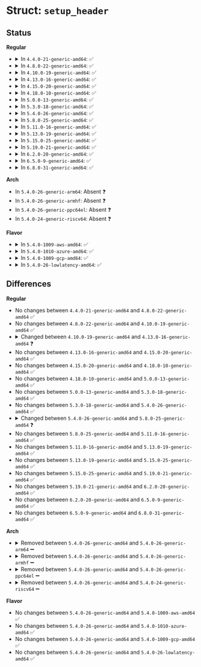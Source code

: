 # Struct: <code>setup_header</code>

## Status
<b>Regular</b>
<ul>
<li>
<details>
<summary>In <code>4.4.0-21-generic-amd64</code>: ✅</summary>

```c
struct setup_header {
    __u8 setup_sects;
    __u16 root_flags;
    __u32 syssize;
    __u16 ram_size;
    __u16 vid_mode;
    __u16 root_dev;
    __u16 boot_flag;
    __u16 jump;
    __u32 header;
    __u16 version;
    __u32 realmode_swtch;
    __u16 start_sys;
    __u16 kernel_version;
    __u8 type_of_loader;
    __u8 loadflags;
    __u16 setup_move_size;
    __u32 code32_start;
    __u32 ramdisk_image;
    __u32 ramdisk_size;
    __u32 bootsect_kludge;
    __u16 heap_end_ptr;
    __u8 ext_loader_ver;
    __u8 ext_loader_type;
    __u32 cmd_line_ptr;
    __u32 initrd_addr_max;
    __u32 kernel_alignment;
    __u8 relocatable_kernel;
    __u8 min_alignment;
    __u16 xloadflags;
    __u32 cmdline_size;
    __u32 hardware_subarch;
    __u64 hardware_subarch_data;
    __u32 payload_offset;
    __u32 payload_length;
    __u64 setup_data;
    __u64 pref_address;
    __u32 init_size;
    __u32 handover_offset;
}
```
</details>
</li>
<li>
<details>
<summary>In <code>4.8.0-22-generic-amd64</code>: ✅</summary>

```c
struct setup_header {
    __u8 setup_sects;
    __u16 root_flags;
    __u32 syssize;
    __u16 ram_size;
    __u16 vid_mode;
    __u16 root_dev;
    __u16 boot_flag;
    __u16 jump;
    __u32 header;
    __u16 version;
    __u32 realmode_swtch;
    __u16 start_sys;
    __u16 kernel_version;
    __u8 type_of_loader;
    __u8 loadflags;
    __u16 setup_move_size;
    __u32 code32_start;
    __u32 ramdisk_image;
    __u32 ramdisk_size;
    __u32 bootsect_kludge;
    __u16 heap_end_ptr;
    __u8 ext_loader_ver;
    __u8 ext_loader_type;
    __u32 cmd_line_ptr;
    __u32 initrd_addr_max;
    __u32 kernel_alignment;
    __u8 relocatable_kernel;
    __u8 min_alignment;
    __u16 xloadflags;
    __u32 cmdline_size;
    __u32 hardware_subarch;
    __u64 hardware_subarch_data;
    __u32 payload_offset;
    __u32 payload_length;
    __u64 setup_data;
    __u64 pref_address;
    __u32 init_size;
    __u32 handover_offset;
}
```
</details>
</li>
<li>
<details>
<summary>In <code>4.10.0-19-generic-amd64</code>: ✅</summary>

```c
struct setup_header {
    __u8 setup_sects;
    __u16 root_flags;
    __u32 syssize;
    __u16 ram_size;
    __u16 vid_mode;
    __u16 root_dev;
    __u16 boot_flag;
    __u16 jump;
    __u32 header;
    __u16 version;
    __u32 realmode_swtch;
    __u16 start_sys;
    __u16 kernel_version;
    __u8 type_of_loader;
    __u8 loadflags;
    __u16 setup_move_size;
    __u32 code32_start;
    __u32 ramdisk_image;
    __u32 ramdisk_size;
    __u32 bootsect_kludge;
    __u16 heap_end_ptr;
    __u8 ext_loader_ver;
    __u8 ext_loader_type;
    __u32 cmd_line_ptr;
    __u32 initrd_addr_max;
    __u32 kernel_alignment;
    __u8 relocatable_kernel;
    __u8 min_alignment;
    __u16 xloadflags;
    __u32 cmdline_size;
    __u32 hardware_subarch;
    __u64 hardware_subarch_data;
    __u32 payload_offset;
    __u32 payload_length;
    __u64 setup_data;
    __u64 pref_address;
    __u32 init_size;
    __u32 handover_offset;
}
```
</details>
</li>
<li>
<details>
<summary>In <code>4.13.0-16-generic-amd64</code>: ✅</summary>

```c
struct setup_header {
    __u8 setup_sects;
    __u16 root_flags;
    __u32 syssize;
    __u16 ram_size;
    __u16 vid_mode;
    __u16 root_dev;
    __u16 boot_flag;
    __u16 jump;
    __u32 header;
    __u16 version;
    __u32 realmode_swtch;
    __u16 start_sys_seg;
    __u16 kernel_version;
    __u8 type_of_loader;
    __u8 loadflags;
    __u16 setup_move_size;
    __u32 code32_start;
    __u32 ramdisk_image;
    __u32 ramdisk_size;
    __u32 bootsect_kludge;
    __u16 heap_end_ptr;
    __u8 ext_loader_ver;
    __u8 ext_loader_type;
    __u32 cmd_line_ptr;
    __u32 initrd_addr_max;
    __u32 kernel_alignment;
    __u8 relocatable_kernel;
    __u8 min_alignment;
    __u16 xloadflags;
    __u32 cmdline_size;
    __u32 hardware_subarch;
    __u64 hardware_subarch_data;
    __u32 payload_offset;
    __u32 payload_length;
    __u64 setup_data;
    __u64 pref_address;
    __u32 init_size;
    __u32 handover_offset;
}
```
</details>
</li>
<li>
<details>
<summary>In <code>4.15.0-20-generic-amd64</code>: ✅</summary>

```c
struct setup_header {
    __u8 setup_sects;
    __u16 root_flags;
    __u32 syssize;
    __u16 ram_size;
    __u16 vid_mode;
    __u16 root_dev;
    __u16 boot_flag;
    __u16 jump;
    __u32 header;
    __u16 version;
    __u32 realmode_swtch;
    __u16 start_sys_seg;
    __u16 kernel_version;
    __u8 type_of_loader;
    __u8 loadflags;
    __u16 setup_move_size;
    __u32 code32_start;
    __u32 ramdisk_image;
    __u32 ramdisk_size;
    __u32 bootsect_kludge;
    __u16 heap_end_ptr;
    __u8 ext_loader_ver;
    __u8 ext_loader_type;
    __u32 cmd_line_ptr;
    __u32 initrd_addr_max;
    __u32 kernel_alignment;
    __u8 relocatable_kernel;
    __u8 min_alignment;
    __u16 xloadflags;
    __u32 cmdline_size;
    __u32 hardware_subarch;
    __u64 hardware_subarch_data;
    __u32 payload_offset;
    __u32 payload_length;
    __u64 setup_data;
    __u64 pref_address;
    __u32 init_size;
    __u32 handover_offset;
}
```
</details>
</li>
<li>
<details>
<summary>In <code>4.18.0-10-generic-amd64</code>: ✅</summary>

```c
struct setup_header {
    __u8 setup_sects;
    __u16 root_flags;
    __u32 syssize;
    __u16 ram_size;
    __u16 vid_mode;
    __u16 root_dev;
    __u16 boot_flag;
    __u16 jump;
    __u32 header;
    __u16 version;
    __u32 realmode_swtch;
    __u16 start_sys_seg;
    __u16 kernel_version;
    __u8 type_of_loader;
    __u8 loadflags;
    __u16 setup_move_size;
    __u32 code32_start;
    __u32 ramdisk_image;
    __u32 ramdisk_size;
    __u32 bootsect_kludge;
    __u16 heap_end_ptr;
    __u8 ext_loader_ver;
    __u8 ext_loader_type;
    __u32 cmd_line_ptr;
    __u32 initrd_addr_max;
    __u32 kernel_alignment;
    __u8 relocatable_kernel;
    __u8 min_alignment;
    __u16 xloadflags;
    __u32 cmdline_size;
    __u32 hardware_subarch;
    __u64 hardware_subarch_data;
    __u32 payload_offset;
    __u32 payload_length;
    __u64 setup_data;
    __u64 pref_address;
    __u32 init_size;
    __u32 handover_offset;
}
```
</details>
</li>
<li>
<details>
<summary>In <code>5.0.0-13-generic-amd64</code>: ✅</summary>

```c
struct setup_header {
    __u8 setup_sects;
    __u16 root_flags;
    __u32 syssize;
    __u16 ram_size;
    __u16 vid_mode;
    __u16 root_dev;
    __u16 boot_flag;
    __u16 jump;
    __u32 header;
    __u16 version;
    __u32 realmode_swtch;
    __u16 start_sys_seg;
    __u16 kernel_version;
    __u8 type_of_loader;
    __u8 loadflags;
    __u16 setup_move_size;
    __u32 code32_start;
    __u32 ramdisk_image;
    __u32 ramdisk_size;
    __u32 bootsect_kludge;
    __u16 heap_end_ptr;
    __u8 ext_loader_ver;
    __u8 ext_loader_type;
    __u32 cmd_line_ptr;
    __u32 initrd_addr_max;
    __u32 kernel_alignment;
    __u8 relocatable_kernel;
    __u8 min_alignment;
    __u16 xloadflags;
    __u32 cmdline_size;
    __u32 hardware_subarch;
    __u64 hardware_subarch_data;
    __u32 payload_offset;
    __u32 payload_length;
    __u64 setup_data;
    __u64 pref_address;
    __u32 init_size;
    __u32 handover_offset;
}
```
</details>
</li>
<li>
<details>
<summary>In <code>5.3.0-18-generic-amd64</code>: ✅</summary>

```c
struct setup_header {
    __u8 setup_sects;
    __u16 root_flags;
    __u32 syssize;
    __u16 ram_size;
    __u16 vid_mode;
    __u16 root_dev;
    __u16 boot_flag;
    __u16 jump;
    __u32 header;
    __u16 version;
    __u32 realmode_swtch;
    __u16 start_sys_seg;
    __u16 kernel_version;
    __u8 type_of_loader;
    __u8 loadflags;
    __u16 setup_move_size;
    __u32 code32_start;
    __u32 ramdisk_image;
    __u32 ramdisk_size;
    __u32 bootsect_kludge;
    __u16 heap_end_ptr;
    __u8 ext_loader_ver;
    __u8 ext_loader_type;
    __u32 cmd_line_ptr;
    __u32 initrd_addr_max;
    __u32 kernel_alignment;
    __u8 relocatable_kernel;
    __u8 min_alignment;
    __u16 xloadflags;
    __u32 cmdline_size;
    __u32 hardware_subarch;
    __u64 hardware_subarch_data;
    __u32 payload_offset;
    __u32 payload_length;
    __u64 setup_data;
    __u64 pref_address;
    __u32 init_size;
    __u32 handover_offset;
}
```
</details>
</li>
<li>
<details>
<summary>In <code>5.4.0-26-generic-amd64</code>: ✅</summary>

```c
struct setup_header {
    __u8 setup_sects;
    __u16 root_flags;
    __u32 syssize;
    __u16 ram_size;
    __u16 vid_mode;
    __u16 root_dev;
    __u16 boot_flag;
    __u16 jump;
    __u32 header;
    __u16 version;
    __u32 realmode_swtch;
    __u16 start_sys_seg;
    __u16 kernel_version;
    __u8 type_of_loader;
    __u8 loadflags;
    __u16 setup_move_size;
    __u32 code32_start;
    __u32 ramdisk_image;
    __u32 ramdisk_size;
    __u32 bootsect_kludge;
    __u16 heap_end_ptr;
    __u8 ext_loader_ver;
    __u8 ext_loader_type;
    __u32 cmd_line_ptr;
    __u32 initrd_addr_max;
    __u32 kernel_alignment;
    __u8 relocatable_kernel;
    __u8 min_alignment;
    __u16 xloadflags;
    __u32 cmdline_size;
    __u32 hardware_subarch;
    __u64 hardware_subarch_data;
    __u32 payload_offset;
    __u32 payload_length;
    __u64 setup_data;
    __u64 pref_address;
    __u32 init_size;
    __u32 handover_offset;
}
```
</details>
</li>
<li>
<details>
<summary>In <code>5.8.0-25-generic-amd64</code>: ✅</summary>

```c
struct setup_header {
    __u8 setup_sects;
    __u16 root_flags;
    __u32 syssize;
    __u16 ram_size;
    __u16 vid_mode;
    __u16 root_dev;
    __u16 boot_flag;
    __u16 jump;
    __u32 header;
    __u16 version;
    __u32 realmode_swtch;
    __u16 start_sys_seg;
    __u16 kernel_version;
    __u8 type_of_loader;
    __u8 loadflags;
    __u16 setup_move_size;
    __u32 code32_start;
    __u32 ramdisk_image;
    __u32 ramdisk_size;
    __u32 bootsect_kludge;
    __u16 heap_end_ptr;
    __u8 ext_loader_ver;
    __u8 ext_loader_type;
    __u32 cmd_line_ptr;
    __u32 initrd_addr_max;
    __u32 kernel_alignment;
    __u8 relocatable_kernel;
    __u8 min_alignment;
    __u16 xloadflags;
    __u32 cmdline_size;
    __u32 hardware_subarch;
    __u64 hardware_subarch_data;
    __u32 payload_offset;
    __u32 payload_length;
    __u64 setup_data;
    __u64 pref_address;
    __u32 init_size;
    __u32 handover_offset;
    __u32 kernel_info_offset;
}
```
</details>
</li>
<li>
<details>
<summary>In <code>5.11.0-16-generic-amd64</code>: ✅</summary>

```c
struct setup_header {
    __u8 setup_sects;
    __u16 root_flags;
    __u32 syssize;
    __u16 ram_size;
    __u16 vid_mode;
    __u16 root_dev;
    __u16 boot_flag;
    __u16 jump;
    __u32 header;
    __u16 version;
    __u32 realmode_swtch;
    __u16 start_sys_seg;
    __u16 kernel_version;
    __u8 type_of_loader;
    __u8 loadflags;
    __u16 setup_move_size;
    __u32 code32_start;
    __u32 ramdisk_image;
    __u32 ramdisk_size;
    __u32 bootsect_kludge;
    __u16 heap_end_ptr;
    __u8 ext_loader_ver;
    __u8 ext_loader_type;
    __u32 cmd_line_ptr;
    __u32 initrd_addr_max;
    __u32 kernel_alignment;
    __u8 relocatable_kernel;
    __u8 min_alignment;
    __u16 xloadflags;
    __u32 cmdline_size;
    __u32 hardware_subarch;
    __u64 hardware_subarch_data;
    __u32 payload_offset;
    __u32 payload_length;
    __u64 setup_data;
    __u64 pref_address;
    __u32 init_size;
    __u32 handover_offset;
    __u32 kernel_info_offset;
}
```
</details>
</li>
<li>
<details>
<summary>In <code>5.13.0-19-generic-amd64</code>: ✅</summary>

```c
struct setup_header {
    __u8 setup_sects;
    __u16 root_flags;
    __u32 syssize;
    __u16 ram_size;
    __u16 vid_mode;
    __u16 root_dev;
    __u16 boot_flag;
    __u16 jump;
    __u32 header;
    __u16 version;
    __u32 realmode_swtch;
    __u16 start_sys_seg;
    __u16 kernel_version;
    __u8 type_of_loader;
    __u8 loadflags;
    __u16 setup_move_size;
    __u32 code32_start;
    __u32 ramdisk_image;
    __u32 ramdisk_size;
    __u32 bootsect_kludge;
    __u16 heap_end_ptr;
    __u8 ext_loader_ver;
    __u8 ext_loader_type;
    __u32 cmd_line_ptr;
    __u32 initrd_addr_max;
    __u32 kernel_alignment;
    __u8 relocatable_kernel;
    __u8 min_alignment;
    __u16 xloadflags;
    __u32 cmdline_size;
    __u32 hardware_subarch;
    __u64 hardware_subarch_data;
    __u32 payload_offset;
    __u32 payload_length;
    __u64 setup_data;
    __u64 pref_address;
    __u32 init_size;
    __u32 handover_offset;
    __u32 kernel_info_offset;
}
```
</details>
</li>
<li>
<details>
<summary>In <code>5.15.0-25-generic-amd64</code>: ✅</summary>

```c
struct setup_header {
    __u8 setup_sects;
    __u16 root_flags;
    __u32 syssize;
    __u16 ram_size;
    __u16 vid_mode;
    __u16 root_dev;
    __u16 boot_flag;
    __u16 jump;
    __u32 header;
    __u16 version;
    __u32 realmode_swtch;
    __u16 start_sys_seg;
    __u16 kernel_version;
    __u8 type_of_loader;
    __u8 loadflags;
    __u16 setup_move_size;
    __u32 code32_start;
    __u32 ramdisk_image;
    __u32 ramdisk_size;
    __u32 bootsect_kludge;
    __u16 heap_end_ptr;
    __u8 ext_loader_ver;
    __u8 ext_loader_type;
    __u32 cmd_line_ptr;
    __u32 initrd_addr_max;
    __u32 kernel_alignment;
    __u8 relocatable_kernel;
    __u8 min_alignment;
    __u16 xloadflags;
    __u32 cmdline_size;
    __u32 hardware_subarch;
    __u64 hardware_subarch_data;
    __u32 payload_offset;
    __u32 payload_length;
    __u64 setup_data;
    __u64 pref_address;
    __u32 init_size;
    __u32 handover_offset;
    __u32 kernel_info_offset;
}
```
</details>
</li>
<li>
<details>
<summary>In <code>5.19.0-21-generic-amd64</code>: ✅</summary>

```c
struct setup_header {
    __u8 setup_sects;
    __u16 root_flags;
    __u32 syssize;
    __u16 ram_size;
    __u16 vid_mode;
    __u16 root_dev;
    __u16 boot_flag;
    __u16 jump;
    __u32 header;
    __u16 version;
    __u32 realmode_swtch;
    __u16 start_sys_seg;
    __u16 kernel_version;
    __u8 type_of_loader;
    __u8 loadflags;
    __u16 setup_move_size;
    __u32 code32_start;
    __u32 ramdisk_image;
    __u32 ramdisk_size;
    __u32 bootsect_kludge;
    __u16 heap_end_ptr;
    __u8 ext_loader_ver;
    __u8 ext_loader_type;
    __u32 cmd_line_ptr;
    __u32 initrd_addr_max;
    __u32 kernel_alignment;
    __u8 relocatable_kernel;
    __u8 min_alignment;
    __u16 xloadflags;
    __u32 cmdline_size;
    __u32 hardware_subarch;
    __u64 hardware_subarch_data;
    __u32 payload_offset;
    __u32 payload_length;
    __u64 setup_data;
    __u64 pref_address;
    __u32 init_size;
    __u32 handover_offset;
    __u32 kernel_info_offset;
}
```
</details>
</li>
<li>
<details>
<summary>In <code>6.2.0-20-generic-amd64</code>: ✅</summary>

```c
struct setup_header {
    __u8 setup_sects;
    __u16 root_flags;
    __u32 syssize;
    __u16 ram_size;
    __u16 vid_mode;
    __u16 root_dev;
    __u16 boot_flag;
    __u16 jump;
    __u32 header;
    __u16 version;
    __u32 realmode_swtch;
    __u16 start_sys_seg;
    __u16 kernel_version;
    __u8 type_of_loader;
    __u8 loadflags;
    __u16 setup_move_size;
    __u32 code32_start;
    __u32 ramdisk_image;
    __u32 ramdisk_size;
    __u32 bootsect_kludge;
    __u16 heap_end_ptr;
    __u8 ext_loader_ver;
    __u8 ext_loader_type;
    __u32 cmd_line_ptr;
    __u32 initrd_addr_max;
    __u32 kernel_alignment;
    __u8 relocatable_kernel;
    __u8 min_alignment;
    __u16 xloadflags;
    __u32 cmdline_size;
    __u32 hardware_subarch;
    __u64 hardware_subarch_data;
    __u32 payload_offset;
    __u32 payload_length;
    __u64 setup_data;
    __u64 pref_address;
    __u32 init_size;
    __u32 handover_offset;
    __u32 kernel_info_offset;
}
```
</details>
</li>
<li>
<details>
<summary>In <code>6.5.0-9-generic-amd64</code>: ✅</summary>

```c
struct setup_header {
    __u8 setup_sects;
    __u16 root_flags;
    __u32 syssize;
    __u16 ram_size;
    __u16 vid_mode;
    __u16 root_dev;
    __u16 boot_flag;
    __u16 jump;
    __u32 header;
    __u16 version;
    __u32 realmode_swtch;
    __u16 start_sys_seg;
    __u16 kernel_version;
    __u8 type_of_loader;
    __u8 loadflags;
    __u16 setup_move_size;
    __u32 code32_start;
    __u32 ramdisk_image;
    __u32 ramdisk_size;
    __u32 bootsect_kludge;
    __u16 heap_end_ptr;
    __u8 ext_loader_ver;
    __u8 ext_loader_type;
    __u32 cmd_line_ptr;
    __u32 initrd_addr_max;
    __u32 kernel_alignment;
    __u8 relocatable_kernel;
    __u8 min_alignment;
    __u16 xloadflags;
    __u32 cmdline_size;
    __u32 hardware_subarch;
    __u64 hardware_subarch_data;
    __u32 payload_offset;
    __u32 payload_length;
    __u64 setup_data;
    __u64 pref_address;
    __u32 init_size;
    __u32 handover_offset;
    __u32 kernel_info_offset;
}
```
</details>
</li>
<li>
<details>
<summary>In <code>6.8.0-31-generic-amd64</code>: ✅</summary>

```c
struct setup_header {
    __u8 setup_sects;
    __u16 root_flags;
    __u32 syssize;
    __u16 ram_size;
    __u16 vid_mode;
    __u16 root_dev;
    __u16 boot_flag;
    __u16 jump;
    __u32 header;
    __u16 version;
    __u32 realmode_swtch;
    __u16 start_sys_seg;
    __u16 kernel_version;
    __u8 type_of_loader;
    __u8 loadflags;
    __u16 setup_move_size;
    __u32 code32_start;
    __u32 ramdisk_image;
    __u32 ramdisk_size;
    __u32 bootsect_kludge;
    __u16 heap_end_ptr;
    __u8 ext_loader_ver;
    __u8 ext_loader_type;
    __u32 cmd_line_ptr;
    __u32 initrd_addr_max;
    __u32 kernel_alignment;
    __u8 relocatable_kernel;
    __u8 min_alignment;
    __u16 xloadflags;
    __u32 cmdline_size;
    __u32 hardware_subarch;
    __u64 hardware_subarch_data;
    __u32 payload_offset;
    __u32 payload_length;
    __u64 setup_data;
    __u64 pref_address;
    __u32 init_size;
    __u32 handover_offset;
    __u32 kernel_info_offset;
}
```
</details>
</li>
</ul>
<b>Arch</b>
<ul>
<li>
In <code>5.4.0-26-generic-arm64</code>: Absent ❓
</li>
<li>
In <code>5.4.0-26-generic-armhf</code>: Absent ❓
</li>
<li>
In <code>5.4.0-26-generic-ppc64el</code>: Absent ❓
</li>
<li>
In <code>5.4.0-24-generic-riscv64</code>: Absent ❓
</li>
</ul>
<b>Flavor</b>
<ul>
<li>
<details>
<summary>In <code>5.4.0-1009-aws-amd64</code>: ✅</summary>

```c
struct setup_header {
    __u8 setup_sects;
    __u16 root_flags;
    __u32 syssize;
    __u16 ram_size;
    __u16 vid_mode;
    __u16 root_dev;
    __u16 boot_flag;
    __u16 jump;
    __u32 header;
    __u16 version;
    __u32 realmode_swtch;
    __u16 start_sys_seg;
    __u16 kernel_version;
    __u8 type_of_loader;
    __u8 loadflags;
    __u16 setup_move_size;
    __u32 code32_start;
    __u32 ramdisk_image;
    __u32 ramdisk_size;
    __u32 bootsect_kludge;
    __u16 heap_end_ptr;
    __u8 ext_loader_ver;
    __u8 ext_loader_type;
    __u32 cmd_line_ptr;
    __u32 initrd_addr_max;
    __u32 kernel_alignment;
    __u8 relocatable_kernel;
    __u8 min_alignment;
    __u16 xloadflags;
    __u32 cmdline_size;
    __u32 hardware_subarch;
    __u64 hardware_subarch_data;
    __u32 payload_offset;
    __u32 payload_length;
    __u64 setup_data;
    __u64 pref_address;
    __u32 init_size;
    __u32 handover_offset;
}
```
</details>
</li>
<li>
<details>
<summary>In <code>5.4.0-1010-azure-amd64</code>: ✅</summary>

```c
struct setup_header {
    __u8 setup_sects;
    __u16 root_flags;
    __u32 syssize;
    __u16 ram_size;
    __u16 vid_mode;
    __u16 root_dev;
    __u16 boot_flag;
    __u16 jump;
    __u32 header;
    __u16 version;
    __u32 realmode_swtch;
    __u16 start_sys_seg;
    __u16 kernel_version;
    __u8 type_of_loader;
    __u8 loadflags;
    __u16 setup_move_size;
    __u32 code32_start;
    __u32 ramdisk_image;
    __u32 ramdisk_size;
    __u32 bootsect_kludge;
    __u16 heap_end_ptr;
    __u8 ext_loader_ver;
    __u8 ext_loader_type;
    __u32 cmd_line_ptr;
    __u32 initrd_addr_max;
    __u32 kernel_alignment;
    __u8 relocatable_kernel;
    __u8 min_alignment;
    __u16 xloadflags;
    __u32 cmdline_size;
    __u32 hardware_subarch;
    __u64 hardware_subarch_data;
    __u32 payload_offset;
    __u32 payload_length;
    __u64 setup_data;
    __u64 pref_address;
    __u32 init_size;
    __u32 handover_offset;
}
```
</details>
</li>
<li>
<details>
<summary>In <code>5.4.0-1009-gcp-amd64</code>: ✅</summary>

```c
struct setup_header {
    __u8 setup_sects;
    __u16 root_flags;
    __u32 syssize;
    __u16 ram_size;
    __u16 vid_mode;
    __u16 root_dev;
    __u16 boot_flag;
    __u16 jump;
    __u32 header;
    __u16 version;
    __u32 realmode_swtch;
    __u16 start_sys_seg;
    __u16 kernel_version;
    __u8 type_of_loader;
    __u8 loadflags;
    __u16 setup_move_size;
    __u32 code32_start;
    __u32 ramdisk_image;
    __u32 ramdisk_size;
    __u32 bootsect_kludge;
    __u16 heap_end_ptr;
    __u8 ext_loader_ver;
    __u8 ext_loader_type;
    __u32 cmd_line_ptr;
    __u32 initrd_addr_max;
    __u32 kernel_alignment;
    __u8 relocatable_kernel;
    __u8 min_alignment;
    __u16 xloadflags;
    __u32 cmdline_size;
    __u32 hardware_subarch;
    __u64 hardware_subarch_data;
    __u32 payload_offset;
    __u32 payload_length;
    __u64 setup_data;
    __u64 pref_address;
    __u32 init_size;
    __u32 handover_offset;
}
```
</details>
</li>
<li>
<details>
<summary>In <code>5.4.0-26-lowlatency-amd64</code>: ✅</summary>

```c
struct setup_header {
    __u8 setup_sects;
    __u16 root_flags;
    __u32 syssize;
    __u16 ram_size;
    __u16 vid_mode;
    __u16 root_dev;
    __u16 boot_flag;
    __u16 jump;
    __u32 header;
    __u16 version;
    __u32 realmode_swtch;
    __u16 start_sys_seg;
    __u16 kernel_version;
    __u8 type_of_loader;
    __u8 loadflags;
    __u16 setup_move_size;
    __u32 code32_start;
    __u32 ramdisk_image;
    __u32 ramdisk_size;
    __u32 bootsect_kludge;
    __u16 heap_end_ptr;
    __u8 ext_loader_ver;
    __u8 ext_loader_type;
    __u32 cmd_line_ptr;
    __u32 initrd_addr_max;
    __u32 kernel_alignment;
    __u8 relocatable_kernel;
    __u8 min_alignment;
    __u16 xloadflags;
    __u32 cmdline_size;
    __u32 hardware_subarch;
    __u64 hardware_subarch_data;
    __u32 payload_offset;
    __u32 payload_length;
    __u64 setup_data;
    __u64 pref_address;
    __u32 init_size;
    __u32 handover_offset;
}
```
</details>
</li>
</ul>

## Differences
<b>Regular</b>
<ul>
<li>
No changes between <code>4.4.0-21-generic-amd64</code> and <code>4.8.0-22-generic-amd64</code> ✅
</li>
<li>
No changes between <code>4.8.0-22-generic-amd64</code> and <code>4.10.0-19-generic-amd64</code> ✅
</li>
<li>
<details>
<summary>Changed between <code>4.10.0-19-generic-amd64</code> and <code>4.13.0-16-generic-amd64</code> ❓</summary>
<ul>
<li>
<b>Field added. </b>
<code>__u16 start_sys_seg</code>
</li>
<li>
<b>Field removed. </b>
<code>__u16 start_sys</code>
</li>
</ul>
</details>
</li>
<li>
No changes between <code>4.13.0-16-generic-amd64</code> and <code>4.15.0-20-generic-amd64</code> ✅
</li>
<li>
No changes between <code>4.15.0-20-generic-amd64</code> and <code>4.18.0-10-generic-amd64</code> ✅
</li>
<li>
No changes between <code>4.18.0-10-generic-amd64</code> and <code>5.0.0-13-generic-amd64</code> ✅
</li>
<li>
No changes between <code>5.0.0-13-generic-amd64</code> and <code>5.3.0-18-generic-amd64</code> ✅
</li>
<li>
No changes between <code>5.3.0-18-generic-amd64</code> and <code>5.4.0-26-generic-amd64</code> ✅
</li>
<li>
<details>
<summary>Changed between <code>5.4.0-26-generic-amd64</code> and <code>5.8.0-25-generic-amd64</code> ❓</summary>
<ul>
<li>
<b>Field added. </b>
<code>__u32 kernel_info_offset</code>
</li>
</ul>
</details>
</li>
<li>
No changes between <code>5.8.0-25-generic-amd64</code> and <code>5.11.0-16-generic-amd64</code> ✅
</li>
<li>
No changes between <code>5.11.0-16-generic-amd64</code> and <code>5.13.0-19-generic-amd64</code> ✅
</li>
<li>
No changes between <code>5.13.0-19-generic-amd64</code> and <code>5.15.0-25-generic-amd64</code> ✅
</li>
<li>
No changes between <code>5.15.0-25-generic-amd64</code> and <code>5.19.0-21-generic-amd64</code> ✅
</li>
<li>
No changes between <code>5.19.0-21-generic-amd64</code> and <code>6.2.0-20-generic-amd64</code> ✅
</li>
<li>
No changes between <code>6.2.0-20-generic-amd64</code> and <code>6.5.0-9-generic-amd64</code> ✅
</li>
<li>
No changes between <code>6.5.0-9-generic-amd64</code> and <code>6.8.0-31-generic-amd64</code> ✅
</li>
</ul>
<b>Arch</b>
<ul>
<li>
<details>
<summary>Removed between <code>5.4.0-26-generic-amd64</code> and <code>5.4.0-26-generic-arm64</code> ➖</summary>

```c
struct setup_header {
    __u8 setup_sects;
    __u16 root_flags;
    __u32 syssize;
    __u16 ram_size;
    __u16 vid_mode;
    __u16 root_dev;
    __u16 boot_flag;
    __u16 jump;
    __u32 header;
    __u16 version;
    __u32 realmode_swtch;
    __u16 start_sys_seg;
    __u16 kernel_version;
    __u8 type_of_loader;
    __u8 loadflags;
    __u16 setup_move_size;
    __u32 code32_start;
    __u32 ramdisk_image;
    __u32 ramdisk_size;
    __u32 bootsect_kludge;
    __u16 heap_end_ptr;
    __u8 ext_loader_ver;
    __u8 ext_loader_type;
    __u32 cmd_line_ptr;
    __u32 initrd_addr_max;
    __u32 kernel_alignment;
    __u8 relocatable_kernel;
    __u8 min_alignment;
    __u16 xloadflags;
    __u32 cmdline_size;
    __u32 hardware_subarch;
    __u64 hardware_subarch_data;
    __u32 payload_offset;
    __u32 payload_length;
    __u64 setup_data;
    __u64 pref_address;
    __u32 init_size;
    __u32 handover_offset;
}
```
</details>
</li>
<li>
<details>
<summary>Removed between <code>5.4.0-26-generic-amd64</code> and <code>5.4.0-26-generic-armhf</code> ➖</summary>

```c
struct setup_header {
    __u8 setup_sects;
    __u16 root_flags;
    __u32 syssize;
    __u16 ram_size;
    __u16 vid_mode;
    __u16 root_dev;
    __u16 boot_flag;
    __u16 jump;
    __u32 header;
    __u16 version;
    __u32 realmode_swtch;
    __u16 start_sys_seg;
    __u16 kernel_version;
    __u8 type_of_loader;
    __u8 loadflags;
    __u16 setup_move_size;
    __u32 code32_start;
    __u32 ramdisk_image;
    __u32 ramdisk_size;
    __u32 bootsect_kludge;
    __u16 heap_end_ptr;
    __u8 ext_loader_ver;
    __u8 ext_loader_type;
    __u32 cmd_line_ptr;
    __u32 initrd_addr_max;
    __u32 kernel_alignment;
    __u8 relocatable_kernel;
    __u8 min_alignment;
    __u16 xloadflags;
    __u32 cmdline_size;
    __u32 hardware_subarch;
    __u64 hardware_subarch_data;
    __u32 payload_offset;
    __u32 payload_length;
    __u64 setup_data;
    __u64 pref_address;
    __u32 init_size;
    __u32 handover_offset;
}
```
</details>
</li>
<li>
<details>
<summary>Removed between <code>5.4.0-26-generic-amd64</code> and <code>5.4.0-26-generic-ppc64el</code> ➖</summary>

```c
struct setup_header {
    __u8 setup_sects;
    __u16 root_flags;
    __u32 syssize;
    __u16 ram_size;
    __u16 vid_mode;
    __u16 root_dev;
    __u16 boot_flag;
    __u16 jump;
    __u32 header;
    __u16 version;
    __u32 realmode_swtch;
    __u16 start_sys_seg;
    __u16 kernel_version;
    __u8 type_of_loader;
    __u8 loadflags;
    __u16 setup_move_size;
    __u32 code32_start;
    __u32 ramdisk_image;
    __u32 ramdisk_size;
    __u32 bootsect_kludge;
    __u16 heap_end_ptr;
    __u8 ext_loader_ver;
    __u8 ext_loader_type;
    __u32 cmd_line_ptr;
    __u32 initrd_addr_max;
    __u32 kernel_alignment;
    __u8 relocatable_kernel;
    __u8 min_alignment;
    __u16 xloadflags;
    __u32 cmdline_size;
    __u32 hardware_subarch;
    __u64 hardware_subarch_data;
    __u32 payload_offset;
    __u32 payload_length;
    __u64 setup_data;
    __u64 pref_address;
    __u32 init_size;
    __u32 handover_offset;
}
```
</details>
</li>
<li>
<details>
<summary>Removed between <code>5.4.0-26-generic-amd64</code> and <code>5.4.0-24-generic-riscv64</code> ➖</summary>

```c
struct setup_header {
    __u8 setup_sects;
    __u16 root_flags;
    __u32 syssize;
    __u16 ram_size;
    __u16 vid_mode;
    __u16 root_dev;
    __u16 boot_flag;
    __u16 jump;
    __u32 header;
    __u16 version;
    __u32 realmode_swtch;
    __u16 start_sys_seg;
    __u16 kernel_version;
    __u8 type_of_loader;
    __u8 loadflags;
    __u16 setup_move_size;
    __u32 code32_start;
    __u32 ramdisk_image;
    __u32 ramdisk_size;
    __u32 bootsect_kludge;
    __u16 heap_end_ptr;
    __u8 ext_loader_ver;
    __u8 ext_loader_type;
    __u32 cmd_line_ptr;
    __u32 initrd_addr_max;
    __u32 kernel_alignment;
    __u8 relocatable_kernel;
    __u8 min_alignment;
    __u16 xloadflags;
    __u32 cmdline_size;
    __u32 hardware_subarch;
    __u64 hardware_subarch_data;
    __u32 payload_offset;
    __u32 payload_length;
    __u64 setup_data;
    __u64 pref_address;
    __u32 init_size;
    __u32 handover_offset;
}
```
</details>
</li>
</ul>
<b>Flavor</b>
<ul>
<li>
No changes between <code>5.4.0-26-generic-amd64</code> and <code>5.4.0-1009-aws-amd64</code> ✅
</li>
<li>
No changes between <code>5.4.0-26-generic-amd64</code> and <code>5.4.0-1010-azure-amd64</code> ✅
</li>
<li>
No changes between <code>5.4.0-26-generic-amd64</code> and <code>5.4.0-1009-gcp-amd64</code> ✅
</li>
<li>
No changes between <code>5.4.0-26-generic-amd64</code> and <code>5.4.0-26-lowlatency-amd64</code> ✅
</li>
</ul>
